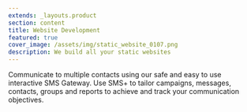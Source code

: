 ```yaml
---
extends: _layouts.product
section: content
title: Website Development
featured: true
cover_image: /assets/img/static_website_0107.png
description: We build all your static websites
---
```


Communicate to multiple contacts using our safe and easy to use interactive SMS Gateway. Use SMS+ to tailor campaigns, messages, contacts, groups and reports to achieve and track your communication objectives.
